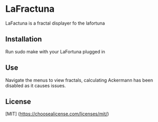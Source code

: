 # LaFractuna
LaFactuna is a fractal displayer fo the lafortuna

## Installation
Run sudo make with your LaFortuna plugged in

## Use
Navigate the menus to view fractals, calculating Ackermann has been disabled as it causes issues.

## License
[MIT] (https://choosealicense.com/licenses/mit/)